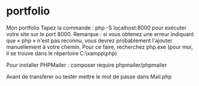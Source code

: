 # portfolio
Mon portfolio
Tapez la commande : php -S localhost:8000  pour exécuter votre site sur le port 8000. 
Remarque : si vous obtenez une erreur indiquant que « php » n'est pas reconnu, vous devrez probablement l'ajouter manuellement à votre chemin. Pour ce faire, recherchez php.exe (pour moi, il se trouve dans le répertoire C:\xampp\php\)


Pour installer PHPMailer : composer require phpmailer/phpmailer

Avant de transferer ou tester mettre le mot de passe dans Mail.php